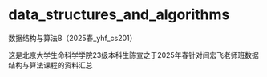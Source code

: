 # data_structures_and_algorithms
数据结构与算法B（2025春_yhf_cs201）

这是北京大学生命科学学院23级本科生陈宣之于2025年春针对闫宏飞老师班数据结构与算法课程的资料汇总
